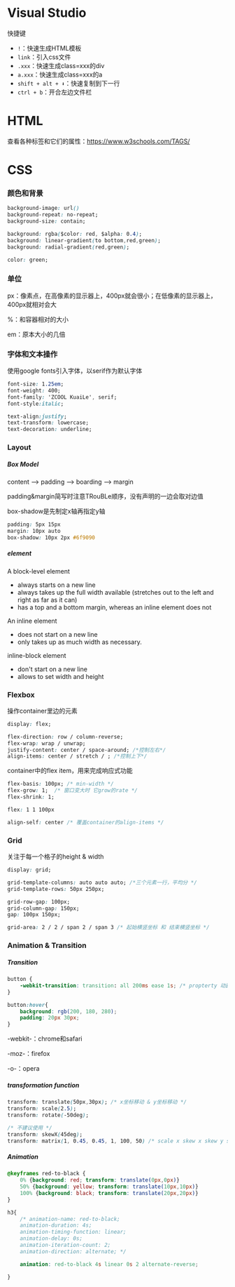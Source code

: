 # Visual Studio

快捷键

- `!`：快速生成HTML模板
- `link`：引入css文件
- `.xxx`：快速生成class=xxx的div
- `a.xxx`：快速生成class=xxx的a
- `shift + alt + ⬇`：快速复制到下一行
- `ctrl + b`：开合左边文件栏



# HTML

查看各种标签和它们的属性：https://www.w3schools.com/TAGS/



# CSS



### 颜色和背景

```css
background-image: url()
background-repeat: no-repeat;
background-size: contain;

background: rgba($color: red, $alpha: 0.4);
background: linear-gradient(to bottom,red,green);
background: radial-gradient(red,green);

color: green;
```



### 单位

px：像素点，在高像素的显示器上，400px就会很小；在低像素的显示器上，400px就相对会大

%：和容器相对的大小

em：原本大小的几倍



### 字体和文本操作

使用google fonts引入字体，以serif作为默认字体

```css
font-size: 1.25em;
font-weight: 400;
font-family: 'ZCOOL KuaiLe', serif;
font-style:italic;

text-align:justify;
text-transform: lowercase;
text-decoration: underline;
```



### Layout



##### Box Model

content --> padding --> boarding --> margin

padding&margin简写时注意TRouBLe顺序，没有声明的一边会取对边值

box-shadow是先制定x轴再指定y轴

```css
padding: 5px 15px
margin: 10px auto
box-shadow: 10px 2px #6f9090
```



##### element 

A block-level element 

- always starts on a new line
- always takes up the full width available (stretches out to the left and right as far as it can)
- has a top and a bottom margin, whereas an inline element does not



An inline element

- does not start on a new line
- only takes up as much width as necessary.



inline-block element

- don't start on a new line
- allows to set width and height



### Flexbox

操作container里边的元素

```css
display: flex;

flex-direction: row / column-reverse;
flex-wrap: wrap / unwrap;
justify-content: center / space-around; /*控制左右*/
align-items: center / stretch / ; /*控制上下*/
```

container中的flex item，用来完成响应式功能

```css
flex-basis: 100px; /* min-width */
flex-grow: 1;  /* 窗口变大时 它grow的rate */
flex-shrink: 1;

flex: 1 1 100px

align-self: center /* 覆盖container的align-items */
```



### Grid

关注于每一个格子的height & width

```css
display: grid;

grid-template-columns: auto auto auto; /*三个元素一行，平均分 */
grid-template-rows: 50px 250px;

grid-row-gap: 100px;
grid-column-gap: 150px;
gap: 100px 150px;

grid-area: 2 / 2 / span 2 / span 3 /* 起始横竖坐标 和 结束横竖坐标 */
```



### Animation & Transition



##### Transition

```css
button {
    -webkit-transition: transition: all 200ms ease 1s; /* propterty 动画时长 动画方式 delay */
}

button:hover{
    background: rgb(200, 180, 280);
    padding: 20px 30px;
}
```

-webkit-：chrome和safari

-moz-：firefox

-o-：opera



##### transformation function

```css
transform: translate(50px,30px); /* x坐标移动 & y坐标移动 */
transform: scale(2.5);
transform: rotate(-50deg);

/* 不建议使用 */
transform: skewX(45deg); 
transform: matrix(1, 0.45, 0.45, 1, 100, 50) /* scale x skew x skew y scale y translate x & y */
```



##### Animation

```css
@keyframes red-to-black {
    0% {background: red; transform: translate(0px,0px)}
    50% {background: yellow; transform: translate(10px,10px)}
    100% {background: black; transform: translate(20px,20px)}
}

h3{
    /* animation-name: red-to-black;
    animation-duration: 4s;
    animation-timing-function: linear;
    animation-delay: 0s;
    animation-iteration-count: 2;
    animation-direction: alternate; */

    animation: red-to-black 4s linear 0s 2 alternate-reverse;

}
```

